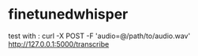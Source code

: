 # finetunedwhisper
test with : curl -X POST -F 'audio=@/path/to/audio.wav' http://127.0.0.1:5000/transcribe